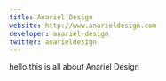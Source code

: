 ```yaml
---
title: Anariel Design
website: http://www.anarieldesign.com
developer: anariel-design
twitter: anarieldesign
---
```

hello this is all about Anariel Design
